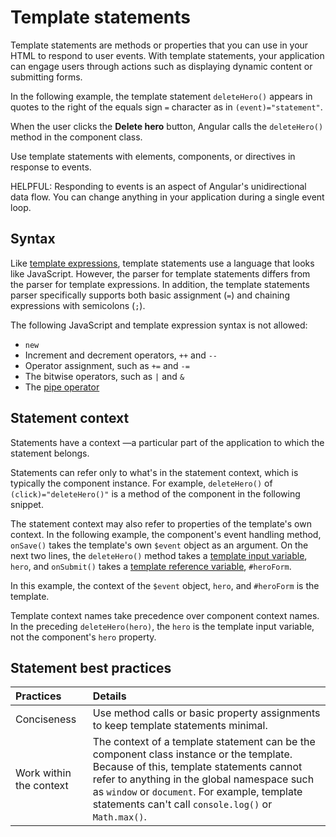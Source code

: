 # Template statements

Template statements are methods or properties that you can use in your HTML to respond to user events.
With template statements, your application can engage users through actions such as displaying dynamic content or submitting forms.

In the following example, the template statement `deleteHero()` appears in quotes to the right of the equals sign `=` character as in `(event)="statement"`.

<docs-code header="src/app/app.component.html" path="adev/src/content/examples/template-syntax/src/app/app.component.html" visibleRegion="context-component-statement"/>

When the user clicks the **Delete hero** button, Angular calls the `deleteHero()` method in the component class.

Use template statements with elements, components, or directives in response to events.

HELPFUL: Responding to events is an aspect of Angular's unidirectional data flow.
You can change anything in your application during a single event loop.

## Syntax

Like [template expressions](guide/templates/interpolation), template statements use a language that looks like JavaScript.
However, the parser for template statements differs from the parser for template expressions.
In addition, the template statements parser specifically supports both basic assignment \(`=`\) and chaining expressions with semicolons \(`;`\).

The following JavaScript and template expression syntax is not allowed:

* `new`
* Increment and decrement operators, `++` and `--`
* Operator assignment, such as `+=` and `-=`
* The bitwise operators, such as `|` and `&`
* The [pipe operator](guide/pipes)

## Statement context

Statements have a context —a particular part of the application to which the statement belongs.

Statements can refer only to what's in the statement context, which is typically the component instance.
For example, `deleteHero()` of `(click)="deleteHero()"` is a method of the component in the following snippet.

<docs-code header="src/app/app.component.html" path="adev/src/content/examples/template-syntax/src/app/app.component.html" visibleRegion="context-component-statement"/>

The statement context may also refer to properties of the template's own context.
In the following example, the component's event handling method, `onSave()` takes the template's own `$event` object as an argument.
On the next two lines, the `deleteHero()` method takes a [template input variable](guide/directives/structural-directives#shorthand), `hero`, and `onSubmit()` takes a [template reference variable](guide/templates/reference-variables), `#heroForm`.

<docs-code header="src/app/app.component.html" path="adev/src/content/examples/template-syntax/src/app/app.component.html" visibleRegion="context-var-statement"/>

In this example, the context of the `$event` object, `hero`, and `#heroForm` is the template.

Template context names take precedence over component context names.
In the preceding `deleteHero(hero)`, the `hero` is the template input variable, not the component's `hero` property.

## Statement best practices

| Practices               | Details |
|:---                     |:---     |
| Conciseness             | Use method calls or basic property assignments to keep template statements minimal.                                                                                                                                                                                                         |
| Work within the context | The context of a template statement can be the component class instance or the template. Because of this, template statements cannot refer to anything in the global namespace such as `window` or `document`. For example, template statements can't call `console.log()` or `Math.max()`. |

